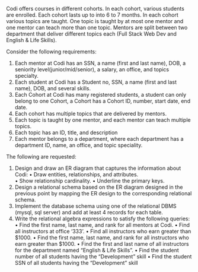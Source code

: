Codi offers courses in different cohorts. In each cohort, various students are enrolled. Each cohort 
lasts up to into 6 to 7 months. In each cohort various topics are taught. One topic is taught by at most one mentor and one mentor can teach more than one topic. Mentors are split between two department that deliver different topics each (Full Stack Web Dev and English & Life Skills).

Consider the following requirements:  
1. Each mentor at Codi has an SSN, a name (first and last name), DOB, a seniority level(junior/mid/senior), a salary, an office, and topics specialty.  
2. Each student at Codi has a Student no, SSN, a name (first and last name), DOB, and several skills. 
3. Each Cohort at Codi has many registered students, a student can only belong to one Cohort, a Cohort has a Cohort ID, number, start date, end date.
4. Each cohort has multiple topics that are delivered by mentors.
5. Each topic is taught by one mentor, and each mentor can teach multiple topics.
6. Each topic has an ID, title, and description
7. Each mentor belongs to a department, where each department has a department ID, name, an office, and topic speciality.

The following are requested: 
1. Design and draw an ER diagram that captures the information about Codi: 
• Draw entities, relationships, and attributes.  
• Show relationship cardinality. 
• Underline the primary keys.  
2. Design a relational schema based on the ER diagram designed in the previous point by mapping the ER design to the corresponding relational schema. 
3. Implement the database schema using one of the relational DBMS (mysql, sql server) and add at least 4 records for each table.
4. Write the relational algebra expressions to satisfy the following queries: 
• Find the first name, last name, and rank for all mentors at Codi. 
• Find all instructors at office ‘333’. 
• Find all instructors who earn greater than $1000. 
• Find the first name, last name, and rank for all instructors who earn greater than $1000. 
• Find the first and last name of all instructors for the department named “English & Life Skills”. 
• Find the student number of all students having the “Development” skill 
• Find the student SSN of all students having the “Development” skill 